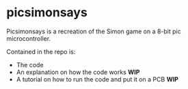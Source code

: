 # picsimonsays

Picsimonsays is a recreation of the Simon game on a 8-bit pic microcontroller.

Contained in the repo is:
* The code
* An explanation on how the code works **WIP**
* A tutorial on how to run the code and put it on a PCB **WIP**
